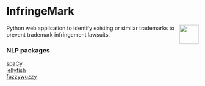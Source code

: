 # InfringeMark

<img align="right" height="50" src="https://www.jing.fm/clipimg/full/64-643745_uspto-logo-united-states-patent-and-trademark-office.png">

Python web application to identify existing or similar trademarks to prevent trademark infringement lawsuits.


### NLP packages
[spaCy](https://github.com/explosion/spaCy)  
[jellyfish](https://github.com/jamesturk/jellyfish)  
[fuzzywuzzy](https://github.com/seatgeek/fuzzywuzzy)



